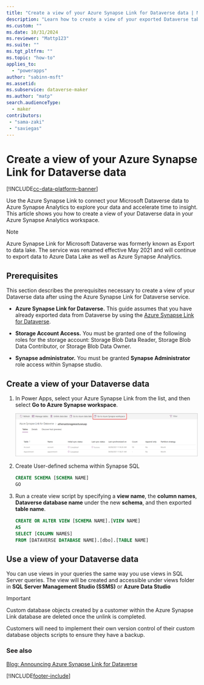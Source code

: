 ```yaml
---
title: "Create a view of your Azure Synapse Link for Dataverse data | MicrosoftDocs"
description: "Learn how to create a view of your exported Dataverse table data"
ms.custom: ""
ms.date: 10/31/2024
ms.reviewer: "Mattp123"
ms.suite: ""
ms.tgt_pltfrm: ""
ms.topic: "how-to"
applies_to: 
  - "powerapps"
author: "sabinn-msft"
ms.assetid: 
ms.subservice: dataverse-maker
ms.author: "matp"
search.audienceType: 
  - maker
contributors: 
 - "sama-zaki"
 - "saviegas"
---
```

# Create a view of your Azure Synapse Link for Dataverse data

[!INCLUDE[cc-data-platform-banner](../../includes/cc-data-platform-banner.md)]

Use the Azure Synapse Link to connect your Microsoft Dataverse data to Azure Synapse Analytics to explore your data and accelerate time to insight. This article shows you how to create a view of your Dataverse data in your Azure Synapse Analytics workspace.

> [!NOTE]
> Azure Synapse Link for Microsoft Dataverse was formerly known as Export to data lake. The service was renamed effective May 2021 and will continue to export data to Azure Data Lake as well as Azure Synapse Analytics.

## Prerequisites

This section describes the prerequisites necessary to create a view of your Dataverse data after using the Azure Synapse Link for Dataverse service.

- **Azure Synapse Link for Dataverse.** This guide assumes that you have already exported data from Dataverse by using the [Azure Synapse Link for Dataverse](export-to-data-lake.md).

- **Storage Account Access.** You must be granted one of the following roles for the storage account: Storage Blob Data Reader, Storage Blob Data Contributor, or Storage Blob Data Owner.

- **Synapse administrator.** You must be granted **Synapse Administrator** role access within Synapse studio.


## Create a view of your Dataverse data

1. In Power Apps, select your Azure Synapse Link from the list, and then select **Go to Azure Synapse workspace**.

    ![Go to workspace.](media/go-to-workspace.png "Go to workspace")

2. Create User-defined schema within Synapse SQL

   ```sql
   CREATE SCHEMA [SCHEMA NAME] 
   GO
   ```
   
3. Run a create view script by specifying a **view name**, the **column names**, **Dataverse database name** under the new **schema**, and then exported **table name**.

   ```sql
   CREATE OR ALTER VIEW [SCHEMA NAME].[VIEW NAME] 
   AS
   SELECT [COLUMN NAMES]
   FROM [DATAVERSE DATABASE NAME].[dbo].[TABLE NAME]

   ```

## Use a view of your Dataverse data

You can use views in your queries the same way you use views in SQL Server queries.
The view will be created and accessible under views folder in **SQL Server Management Studio (SSMS)** or **Azure Data Studio**

> [!IMPORTANT]
> Custom database objects created by a customer within the Azure Synapse Link database are deleted once the unlink is completed.
>
> Customers will need to implement their own version control of their custom database objects scripts to ensure they have a backup.

### See also

[Blog: Announcing Azure Synapse Link for Dataverse](https://aka.ms/synapse-dataverse)

[!INCLUDE[footer-include](../../includes/footer-banner.md)]
